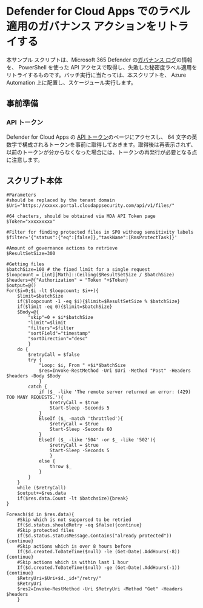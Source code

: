 # Defender for Cloud Apps でのラベル適用のガバナンス アクションをリトライする
本サンプル スクリプトは、Microsoft 365 Defender の[ガバナンス ログ](https://security.microsoft.com/cloudapps/governance-log)の情報を、
PowerShell を使った API アクセスで取得し、失敗した秘密度ラベル適用をリトライするものです。バッチ実行に当たっては、本スクリプトを、
Azure Automation 上に配置し、スケージュール実行します。

## 事前準備
### API トークン
Defender for Cloud Apps の [API トークン](https://security.microsoft.com/cloudapps/settings?tabid=apiTokens)のページにアクセスし、
64 文字の英数字で構成されるトークンを事前に取得しておきます。取得後は再表示されず、以前のトークンが分からなくなった場合には、トークンの再発行が必要となる点に注意します。

## スクリプト本体
````
#Parameters
#should be replaced by the tenant domain
$Uri="https://xxxxx.portal.cloudappsecurity.com/api/v1/files/"

#64 chacters, should be obtained via MDA API Token page
$Token="xxxxxxxxx"

#Filter for finding protected files in SPO withoug sensitivity labels
$filter='{"status":{"eq":[false]},"taskName":[RmsProtectTask]}'

#Amount of governance actions to retrieve
$ResultSetSize=300

#Getting files 
$batchSize=100 # the fixed limit for a single request
$loopcount = [int][Math]::Ceiling($ResultSetSize / $batchSize)
$headers=@{"Authorization" = "Token "+$Token}
$output=@()
For($i=0;$i -lt $loopcount; $i++){
	$limit=$batchSize
	if($loopcount -1 -eq $i){$limit=$ResultSetSize % $batchSize}
	if($limit -eq 0){$limit=$batchSize}
	$Body=@{
		"skip"=0 + $i*$batchSize
		"limit"=$limit
		"filters"=$filter
		"sortField"="timestamp"
		"sortDirection"="desc"
		}
	do {
		$retryCall = $false
		try {
			"Loop: $i, From " +$i*$batchSize
			$res=Invoke-RestMethod -Uri $Uri -Method "Post" -Headers $headers -Body $Body
			}
		catch {
			if ($_ -like 'The remote server returned an error: (429) TOO MANY REQUESTS.'){
				$retryCall = $true
				Start-Sleep -Seconds 5
			}
			ElseIf ($_ -match 'throttled'){
				$retryCall = $true
				Start-Sleep -Seconds 60
			}
			ElseIf ($_ -like '504' -or $_ -like '502'){
				$retryCall = $true
				Start-Sleep -Seconds 5
				}
			else {
				throw $_
			}
		}
	}
	while ($retryCall)
	$output+=$res.data
	if($res.data.Count -lt $batchsize){break}
}

Foreach($d in $res.data){
	#Skip which is not supporsed to be retried
	If($d.status.shouldRetry -eq $false){continue}
	#Skip protected files
	If($d.status.statusMessage.Contains("already protected")){continue}
	#Skip actions which is over 8 hours before
	If($d.created.ToDateTime($null) -le (Get-Date).AddHours(-8)){continue}
	#Skip actions which is within last 1 hour
	If($d.created.ToDateTime($null) -ge (Get-Date).AddHours(-1)){continue}
	$RetryUri=$Uri+$d._id+"/retry/"
	$RetryUri
	$res2=Invoke-RestMethod -Uri $RetryUri -Method "Get" -Headers $headers
	}
